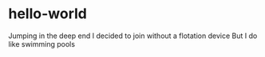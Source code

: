# hello-world
Jumping in the deep end 
I decided to join without a flotation device
But I do like swimming pools
